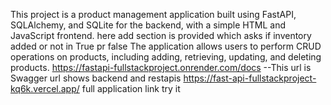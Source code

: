 This project is a product management application built using FastAPI, SQLAlchemy, and SQLite for the backend, with a simple HTML and JavaScript frontend. 
here add section is provided which asks if inventory added or not in True pr false 
The application allows users to perform CRUD operations on products, including adding, retrieving, updating, and deleting products.
https://fastapi-fullstackproject.onrender.com/docs   --This url is Swagger url shows backend and restapis
https://fast-api-fullstackproject-kq6k.vercel.app/ full application link try it

